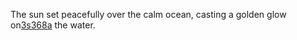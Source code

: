 The sun set peacefully over the calm ocean, casting a golden glow on<a href="https://github.com/aloksng117/indx/blob/main/8j4pvy.md">3s368a</a> the water. 
